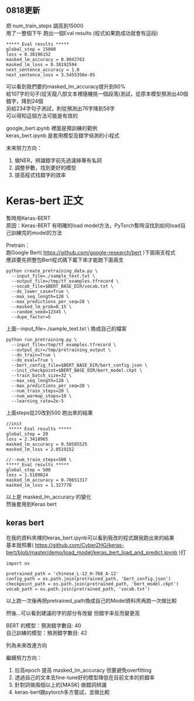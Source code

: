 ## 0818更新

把 num_train_steps 調高到15000  
用了一整個下午
跑出一個Eval results (程式如果跑成功就會有這段)

```shell
***** Eval results *****
global_step = 15000
loss = 0.38196152
masked_lm_accuracy = 0.9042763
masked_lm_loss = 0.38192594
next_sentence_accuracy = 1.0
next_sentence_loss = 3.5455356e-05
```
可以看到我們要的masked_lm_accuracy提升到90%  
給107字的句子(從天龍八部文本裡隨機挑一個段落)測試，從原本模型預測出40個錯字，降到24個   
另給234字句子測試，則從預測出76字降到58字  
可以得知這個方法可能是有效的

google_bert.ipynb 裡面是預訓練的範例  
keras_bert.ipynb 是套用模型及錯字偵測的小程式

未來努力方向：
1. 做NER，辨識錯字前先過濾掉專有名詞
2. 調整參數，找到更好的模型
3. 提高程式找錯字的效率

# Keras-bert 正文

暫時用Keras-BERT  
原因：Keras-BERT 有明確的load model方法，PyTorch暫時沒找到如何load自己訓練完的model的方法

Pretrain：   
跑Google Bert( https://github.com/google-research/bert )下面兩支程式   
應該要先把整包Bert程式碼下載下來才能跑下面兩支

```shell
python create_pretraining_data.py \
  --input_file=./sample_text.txt \
  --output_file=/tmp/tf_examples.tfrecord \
  --vocab_file=$BERT_BASE_DIR/vocab.txt \
  --do_lower_case=True \
  --max_seq_length=128 \
  --max_predictions_per_seq=20 \
  --masked_lm_prob=0.15 \
  --random_seed=12345 \
  --dupe_factor=5
```

上面--input_file=./sample_text.txt \ 換成自己的檔案

```shell
python run_pretraining.py \
  --input_file=/tmp/tf_examples.tfrecord \
  --output_dir=/tmp/pretraining_output \
  --do_train=True \
  --do_eval=True \
  --bert_config_file=$BERT_BASE_DIR/bert_config.json \
  --init_checkpoint=$BERT_BASE_DIR/bert_model.ckpt \
  --train_batch_size=32 \
  --max_seq_length=128 \
  --max_predictions_per_seq=20 \
  --num_train_steps=20 \
  --num_warmup_steps=10 \
  --learning_rate=2e-5
```

上面steps從20改到500 跑出來的結果

```shell
//init
 ***** Eval results *****
global_step = 20
loss = 2.3418965
masked_lm_accuracy = 0.58585525
masked_lm_loss = 2.0519152

//--num_train_steps=500 \
***** Eval results *****
global_step = 500
loss = 1.5109024
masked_lm_accuracy = 0.70651317
masked_lm_loss = 1.327778
```

以上是 masked_lm_accuracy 的變化  
然後套用到Keras bert

## keras bert

在我的資料夾裡的keras_bert.ipynb可以看到我改的程式跟我跑出來的結果  
基本就照著( https://github.com/CyberZHG/keras-bert/blob/master/demo/load_model/keras_bert_load_and_predict.ipynb )打

```shell
import os

pretrained_path = 'chinese_L-12_H-768_A-12'
config_path = os.path.join(pretrained_path, 'bert_config.json')
checkpoint_path = os.path.join(pretrained_path, 'bert_model.ckpt')
vocab_path = os.path.join(pretrained_path, 'vocab.txt')

```
以上跑一次後再把pretrained_path換成自己的Model資料夾再跑一次做比較

然後...可以看到建議的字的部分有改變
但錯字率反而變更高

BERT 的模型：預測錯字數目: 40  
自己訓練的模型：預測錯字數目: 42

列為未來改進方向

繼續努力方向：

1. 拉高epoch 提高 masked_lm_accuracy 但要避免overfitting
2. 透過自己的文本去fine-tune好的模型降低在目前文本的抓錯率
3. 針對詞做兩個以上的[MASK] 做錯詞辨識
4. keras-bert跟pytorch多方嘗試，並做比較
